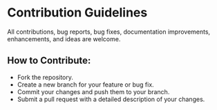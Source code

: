 # Contribution Guidelines

All contributions, bug reports, bug fixes, documentation improvements, enhancements, and ideas are welcome.

## How to Contribute:
- Fork the repository.
- Create a new branch for your feature or bug fix.
- Commit your changes and push them to your branch.
- Submit a pull request with a detailed description of your changes.
